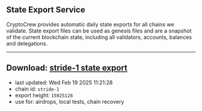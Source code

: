 ## State Export Service
CryptoCrew provides automatic daily state exports for all chains we validate. State export files can be used as genesis files and are a snapshot of the current blockchain state, including all validators, accounts, balances and delegations.

---
**Download: [stride-1 state export](https://dl-eu2.ccvalidators.com/SERVICE/stride/stride-1_export_15925128.json)**
---

- last updated: Wed Feb 19 2025 11:21:28
- chain id: `stride-1`
- export height: `15925128`
- use for: airdrops, local tests, chain recovery

